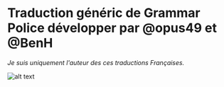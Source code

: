 # Traduction généric de Grammar Police développer par @opus49 et @BenH

*Je suis uniquement l'auteur des ces traductions Françaises.*

![alt text](https://i.gyazo.com/02251dbc1e51f6ac4f5f53f46cc11465.jpg)


